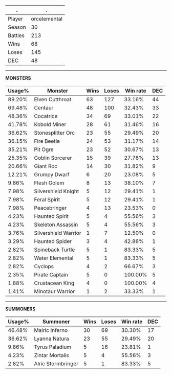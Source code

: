 .|.
|-|-
Player|orcelemental
Season|30
Battles|213
Wins|68
Loses|145
DEC|48

---
**MONSTERS**

Usage%|Monster|Wins|Loses|Win rate|DEC|
-|-|-|-|-|-|
89.20%|Elven Cutthroat|63|127|33.16%|44|
69.48%|Centaur|48|100|32.43%|33|
48.36%|Cocatrice|34|69|33.01%|22|
41.78%|Kobold Miner|28|61|31.46%|16|
36.62%|Stonesplitter Orc|23|55|29.49%|20|
36.15%|Fire Beetle|24|53|31.17%|14|
35.21%|Pit Ogre|23|52|30.67%|13|
25.35%|Goblin Sorcerer|15|39|27.78%|13|
20.66%|Giant Roc|14|30|31.82%|9|
12.21%|Grumpy Dwarf|6|20|23.08%|5|
9.86%|Flesh Golem|8|13|38.10%|7|
7.98%|Silvershield Knight|5|12|29.41%|1|
7.98%|Feral Spirit|5|12|29.41%|1|
7.98%|Peacebringer|4|13|23.53%|0|
4.23%|Haunted Spirit|5|4|55.56%|3|
4.23%|Skeleton Assassin|5|4|55.56%|3|
3.76%|Silvershield Warrior|1|7|12.50%|0|
3.29%|Haunted Spider|3|4|42.86%|1|
2.82%|Spineback Turtle|5|1|83.33%|5|
2.82%|Water Elemental|5|1|83.33%|5|
2.82%|Cyclops|4|2|66.67%|3|
2.35%|Pirate Captain|5|0|100.00%|5|
1.88%|Crustacean King|4|0|100.00%|4|
1.41%|Minotaur Warrior|1|2|33.33%|1|

---
**SUMMONERS**

Usage%|Summoner|Wins|Loses|Win rate|DEC|
-|-|-|-|-|-|
46.48%|Malric Inferno|30|69|30.30%|17|
36.62%|Lyanna Natura|23|55|29.49%|20|
9.86%|Tyrus Paladium|5|16|23.81%|1|
4.23%|Zintar Mortalis|5|4|55.56%|3|
2.82%|Alric Stormbringer|5|1|83.33%|5|
